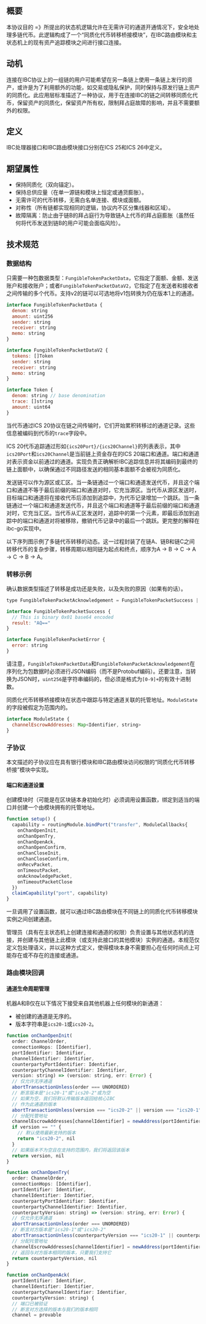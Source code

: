 ## 概要

本协议目的 =》所提出的状态机逻辑允许在无需许可的通道开通情况下，安全地处理多链代币。此逻辑构成了一个“同质化代币转移桥接模块”，在IBC路由模块和主状态机上的现有资产追踪模块之间进行接口连接。

## 动机

连接在IBC协议上的一组链的用户可能希望在另一条链上使用一条链上发行的资产，或许是为了利用额外的功能，如交易或隐私保护，同时保持与原发行链上资产的同质化。此应用层标准描述了一种协议，用于在连接IBC的链之间转移同质化代币，保留资产的同质化，保留资产所有权，限制拜占庭故障的影响，并且不需要额外的权限。

## 定义

IBC处理器接口和IBC路由模块接口分别在ICS 25和ICS 26中定义。

## 期望属性

- 保持同质化（双向锚定）。
- 保持总供应量（在单一源链和模块上恒定或通货膨胀）。
- 无需许可的代币转移，无需白名单连接、模块或面额。
- 对称性（所有链都实现相同的逻辑，协议内不区分集线器和区域）。
- 故障隔离：防止由于链B的拜占庭行为导致链A上代币的拜占庭膨胀（虽然任何将代币发送到链B的用户可能会面临风险）。

## 技术规范

### 数据结构

只需要一种包数据类型：`FungibleTokenPacketData`，它指定了面额、金额、发送账户和接收账户；或者`FungibleTokenPacketDataV2`，它指定了在发送者和接收者之间传输的多个代币。支持v2的链可以可选地将v1包转换为仍在版本1上的通道。

```javascript
interface FungibleTokenPacketData {
  denom: string
  amount: uint256
  sender: string
  receiver: string
  memo: string
}

interface FungibleTokenPacketDataV2 {
  tokens: []Token
  sender: string
  receiver: string
  memo: string
}

interface Token {
  denom: string // base denomination
  trace: []string
  amount: uint64
}
```

当代币通过ICS 20协议在链之间传输时，它们开始累积转移过的通道记录。这些信息被编码到代币的`trace`字段中。

ICS 20代币追踪通过形如`{ics20Port}/{ics20Channel}`的列表表示，其中`ics20Port`和`ics20Channel`是当前链上资金存在的ICS 20端口和通道。端口和通道对表示资金以前通过的通道。实现负责正确解析IBC追踪信息并将其编码到最终的链上面额中，以确保通过不同路径发送的相同基本面额不会被视为同质化。

发送链可以作为源区或汇区。当一条链通过一个端口和通道发送代币，并且这个端口和通道不等于最后前缀的端口和通道对时，它充当源区。当代币从源区发送时，目标端口和通道将在接收代币后添加到追踪中，为代币记录增加一个跳跃。当一条链通过一个端口和通道发送代币，并且这个端口和通道等于最后前缀的端口和通道对时，它充当汇区。当代币从汇区发送时，追踪中的第一个元素，即最后添加到追踪中的端口和通道对将被移除，撤销代币记录中的最后一个跳跃。更完整的解释在ibc-go实现中。

以下序列图示例了多链代币转移的动态。这一过程封装了在链A、链B和链C之间转移代币的复杂步骤，转移周期以相同链为起点和终点，顺序为A -> B -> C -> A -> C -> B -> A。

### 转移示例

确认数据类型描述了转移是成功还是失败，以及失败的原因（如果有的话）。

```javascript
type FungibleTokenPacketAcknowledgement = FungibleTokenPacketSuccess | FungibleTokenPacketError;

interface FungibleTokenPacketSuccess {
  // This is binary 0x01 base64 encoded
  result: "AQ=="
}

interface FungibleTokenPacketError {
  error: string
}
```

请注意，`FungibleTokenPacketData`和`FungibleTokenPacketAcknowledgement`在序列化为包数据时必须进行JSON编码（而不是Protobuf编码）。还要注意，当转换为JSON时，`uint256`是字符串编码的，但必须是格式为`[0-9]+`的有效十进制数。

同质化代币转移桥接模块在状态中跟踪与特定通道关联的托管地址。`ModuleState`的字段被假定为范围内的。

```javascript
interface ModuleState {
  channelEscrowAddresses: Map<Identifier, string>
}
```

### 子协议

本文描述的子协议应在具有银行模块和IBC路由模块访问权限的“同质化代币转移桥接”模块中实现。

#### 端口和通道设置

创建模块时（可能是在区块链本身初始化时）必须调用设置函数，绑定到适当的端口并创建一个由模块拥有的托管地址。

```javascript
function setup() {
  capability = routingModule.bindPort("transfer", ModuleCallbacks{
    onChanOpenInit,
    onChanOpenTry,
    onChanOpenAck,
    onChanOpenConfirm,
    onChanCloseInit,
    onChanCloseConfirm,
    onRecvPacket,
    onTimeoutPacket,
    onAcknowledgePacket,
    onTimeoutPacketClose
  })
  claimCapability("port", capability)
}
```

一旦调用了设置函数，就可以通过IBC路由模块在不同链上的同质化代币转移模块实例之间创建通道。

管理员（具有在主状态机上创建连接和通道的权限）负责设置与其他状态机的连接，并创建与其他链上此模块（或支持此接口的其他模块）实例的通道。本规范仅定义包处理语义，并以这种方式定义，使得模块本身不需要担心在任何时间点上可能存在或不存在的连接或通道。

### 路由模块回调

#### 通道生命周期管理

机器A和B仅在以下情况下接受来自其他机器上任何模块的新通道：

- 被创建的通道是无序的。
- 版本字符串是`ics20-1`或`ics20-2`。

```javascript
function onChanOpenInit(
  order: ChannelOrder,
  connectionHops: [Identifier],
  portIdentifier: Identifier,
  channelIdentifier: Identifier,
  counterpartyPortIdentifier: Identifier,
  counterpartyChannelIdentifier: Identifier,
  version: string) => (version: string, err: Error) {
  // 仅允许无序通道
  abortTransactionUnless(order === UNORDERED)
  // 断言版本是"ics20-1"或"ics20-2"或为空
  // 如果为空，我们将默认传输版本返回给核心IBC
  // 作为此通道的版本
  abortTransactionUnless(version === "ics20-2" || version === "ics20-1" || version === "")
  // 分配托管地址
  channelEscrowAddresses[channelIdentifier] = newAddress(portIdentifier, channelIdentifier)
  if version == "" {
    // 默认使用最新支持的版本
    return "ics20-2", nil
  }
  // 如果版本不为空且在支持的范围内，我们将返回该版本
  return version, nil 
}
```

```javascript
function onChanOpenTry(
  order: ChannelOrder,
  connectionHops: [Identifier],
  portIdentifier: Identifier,
  channelIdentifier: Identifier,
  counterpartyPortIdentifier: Identifier,
  counterpartyChannelIdentifier: Identifier,
  counterpartyVersion: string) => (version: string, err: Error) {
  // 仅允许无序通道
  abortTransactionUnless(order === UNORDERED)
  // 断言对方版本是"ics20-1"或"ics20-2"
  abortTransactionUnless(counterpartyVersion === "ics20-1" || counterpartyVersion === "ics20-2")
  // 分配托管地址
  channelEscrowAddresses[channelIdentifier] = newAddress(portIdentifier, channelIdentifier)
  // 返回与对方版本相同的版本，只要我们支持它
  return counterpartyVersion, nil
}
```

```javascript
function onChanOpenAck(
  portIdentifier: Identifier,
  channelIdentifier: Identifier,
  counterpartyChannelIdentifier: Identifier,
  counterpartyVersion: string) {
  // 端口已被验证
  // 断言对方选择的版本与我们的版本相同
  channel = provable